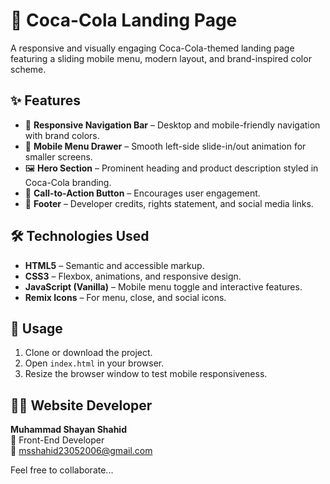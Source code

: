 # 🥤 Coca-Cola Landing Page

A responsive and visually engaging Coca-Cola-themed landing page featuring a sliding mobile menu, modern layout, and brand-inspired color scheme.

## ✨ Features
- 📱 **Responsive Navigation Bar** – Desktop and mobile-friendly navigation with brand colors.
- 🎯 **Mobile Menu Drawer** – Smooth left-side slide-in/out animation for smaller screens.
- 🖼 **Hero Section** – Prominent heading and product description styled in Coca-Cola branding.
- 🔴 **Call-to-Action Button** – Encourages user engagement.
- 📌 **Footer** – Developer credits, rights statement, and social media links.

## 🛠 Technologies Used
- **HTML5** – Semantic and accessible markup.
- **CSS3** – Flexbox, animations, and responsive design.
- **JavaScript (Vanilla)** – Mobile menu toggle and interactive features.
- **Remix Icons** – For menu, close, and social icons.


## 🚀 Usage
1. Clone or download the project.
2. Open `index.html` in your browser.
3. Resize the browser window to test mobile responsiveness.

## 👨‍💻 Website Developer
**Muhammad Shayan Shahid**  
📍 Front-End Developer   
📧 msshahid23052006@gmail.com  

Feel free to collaborate...
